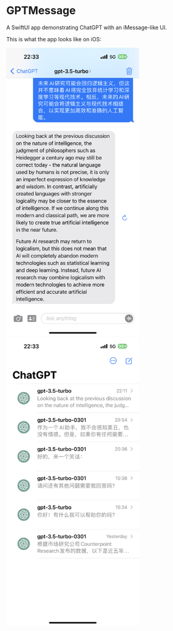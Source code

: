 # GPTMessage
A SwiftUI app demonstrating ChatGPT with an iMessage-like UI.

This is what the app looks like on iOS:
<p float="left">
  <img src="screenshot.PNG" width="350" />
  <img src="screenshot1.PNG" width="350" /> 
</p>
